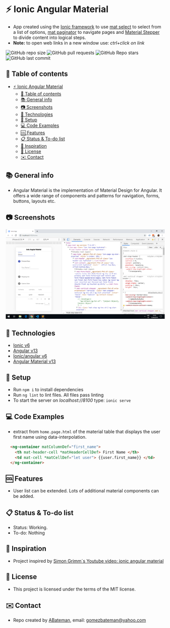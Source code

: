 # :zap: Ionic Angular Material

* App created using the [Ionic framework](https://ionicframework.com/docs) to use [mat select](https://material.angular.io/components/select/overview) to select from a list of options, [mat paginator](https://material.angular.io/components/paginator/overview) to navigate pages and [Material Stepper](https://material.angular.io/components/stepper/overview) to divide content into logical steps.
* **Note:** to open web links in a new window use: _ctrl+click on link_

![GitHub repo size](https://img.shields.io/github/repo-size/AndrewJBateman/ionic-angular-material?style=plastic)
![GitHub pull requests](https://img.shields.io/github/issues-pr/AndrewJBateman/ionic-angular-material?style=plastic)
![GitHub Repo stars](https://img.shields.io/github/stars/AndrewJBateman/ionic-angular-material?style=plastic)
![GitHub last commit](https://img.shields.io/github/last-commit/AndrewJBateman/ionic-angular-material?style=plastic)

## :page_facing_up: Table of contents

* [:zap: Ionic Angular Material](#ionic-angular-material)
  * [:page_facing_up: Table of contents](#table-of-contents)
  * [:books: General info](#general-info)
  * [:camera: Screenshots](#screenshots)
  * [:signal_strength: Technologies](#technologies)
  * [:floppy_disk: Setup](#setup)
  * [:computer: Code Examples](#code-examples)
  * [:cool: Features](#features)
  * [:clipboard: Status & To-do list](#status--to-do-list)
  * [:clap: Inspiration](#inspiration)
  * [:file_folder: License](#file_folder-license)
  * [:envelope: Contact](#envelope-contact)

## :books: General info

* Angular Material is the implementation of Material Design for Angular. It offers a wide range of components and patterns for navigation, forms, buttons, layouts etc.

## :camera: Screenshots

![image](./img/front-screen.png)

## :signal_strength: Technologies

* [Ionic v6](https://ionicframework.com/)
* [Angular v13](https://angular.io/)
* [Ionic/angular v6](https://www.npmjs.com/package/@ionic/angular)
* [Angular Material v13](https://material.angular.io/)

## :floppy_disk: Setup

* Run `npm i` to install dependencies
* Run `ng lint` to lint files. All files pass linting
* To start the server on _localhost://8100_ type: `ionic serve`

## :computer: Code Examples

* extract from `home.page.html` of the material table that displays the user first name using data-interpolation.

```html
  <ng-container matColumnDef="first_name">
    <th mat-header-cell *matHeaderCellDef> First Name </th>
    <td mat-cell *matCellDef="let user"> {{user.first_name}} </td>
  </ng-container>
```

## :cool: Features

* User list can be extended. Lots of additional material components can be added.

## :clipboard: Status & To-do list

* Status: Working.
* To-do: Nothing

## :clap: Inspiration

* Project inspired by [Simon Grimm´s Youtube video: ionic angular material](https://www.youtube.com/watch?v=pd-CF-dWEak)

## :file_folder: License

* This project is licensed under the terms of the MIT license.

## :envelope: Contact

* Repo created by [ABateman](https://github.com/AndrewJBateman), email: gomezbateman@yahoo.com
